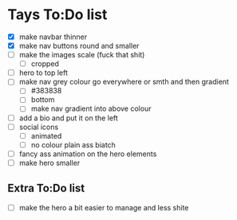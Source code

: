 # Tays To:Do list

- [x] make navbar thinner
- [x] make nav buttons round and smaller
- [ ] make the images scale (fuck that shit)
  - [ ] cropped
- [ ] hero to top left
- [ ] make nav grey colour go everywhere or smth and then gradient
  - [ ] #383838
  - [ ] bottom
  - [ ] make nav gradient into above colour
- [ ] add a bio and put it on the left
- [ ] social icons
  - [ ] animated
  - [ ] no colour plain ass biatch
- [ ] fancy ass animation on the hero elements
- [ ] make hero smaller

## Extra To:Do list

- [ ] make the hero a bit easier to manage and less shite
